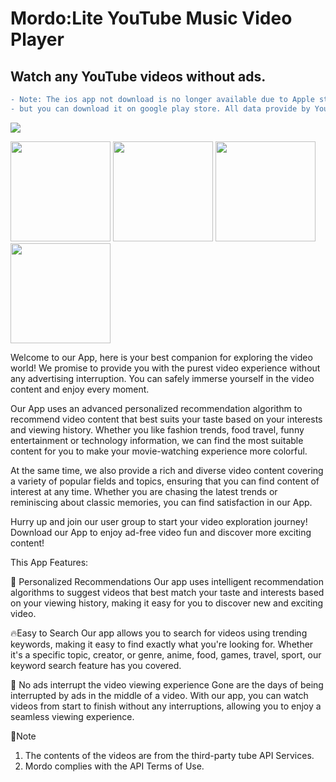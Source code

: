 
# Mordo:Lite YouTube Music Video Player

## Watch any YouTube videos without ads.

```diff
- Note: The ios app not ​​download is no longer available due to Apple store policy,
- but you can download it on google play store. All data provide by YouTube API v3.
```

[![](https://github.com/Purehi/Mordo/assets/138559218/44f142db-d302-4573-9045-79c0fe95ee84)](https://play.google.com/store/apps/details?id=free.mor.mordo.do)

<img src="https://github.com/Purehi/Mordo/assets/138559218/dff32b38-83c5-4d15-9451-3a21f4b899c6" width="160" />
<img src="https://github.com/Purehi/Mordo/assets/138559218/89d927b0-7e92-4711-8caa-5296501366c5" width="160" />
<img src="https://github.com/Purehi/Mordo/assets/138559218/d8317e8d-7230-4819-93b9-0b73ed2bbdea" width="160" />
<img src="https://github.com/Purehi/Mordo/assets/138559218/2f2081c1-eed8-4d7d-a98f-7aa319bda0b7" width="160" />

Welcome to our App, here is your best companion for exploring the video world! We promise to provide you with the purest video experience without any advertising interruption. You can safely immerse yourself in the video content and enjoy every moment.

Our App uses an advanced personalized recommendation algorithm to recommend video content that best suits your taste based on your interests and viewing history. Whether you like fashion trends, food travel, funny entertainment or technology information, we can find the most suitable content for you to make your movie-watching experience more colorful.

At the same time, we also provide a rich and diverse video content covering a variety of popular fields and topics, ensuring that you can find content of interest at any time. Whether you are chasing the latest trends or reminiscing about classic memories, you can find satisfaction in our App.

Hurry up and join our user group to start your video exploration journey! Download our App to enjoy ad-free video fun and discover more exciting content!

This App Features:

💎 Personalized Recommendations
Our app uses intelligent recommendation algorithms to suggest videos that best match your taste and interests based on your viewing history, making it easy for you to discover new and exciting video.

🔥Easy to Search
Our app allows you to search for videos using trending keywords, making it easy to find exactly what you're looking for. Whether it's a specific topic, creator, or genre, anime, food, games, travel, sport, our keyword search feature has you covered.

🚀 No ads interrupt the video viewing experience
Gone are the days of being interrupted by ads in the middle of a video. With our app, you can watch videos from start to finish without any interruptions, allowing you to enjoy a seamless viewing experience.

📛Note
1. The contents of the videos are from the third-party tube API Services.
2. Mordo complies with the API Terms of Use.





